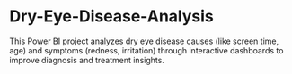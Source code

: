 # Dry-Eye-Disease-Analysis
This Power BI project analyzes dry eye disease causes (like screen time, age) and symptoms (redness, irritation) through interactive dashboards to improve diagnosis and treatment insights.
